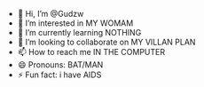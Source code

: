- 👋 Hi, I’m @Gudzw
- 👀 I’m interested in MY WOMAM
- 🌱 I’m currently learning NOTHING
- 💞️ I’m looking to collaborate on MY VILLAN PLAN
- 📫 How to reach me IN THE COMPUTER
- 😄 Pronouns: BAT/MAN
- ⚡ Fun fact: i have AIDS

<!---
Gudzw/Gudzw is a ✨ special ✨ repository because its `README.md` (this file) appears on your GitHub profile.
You can click the Preview link to take a look at your changes.
--->
